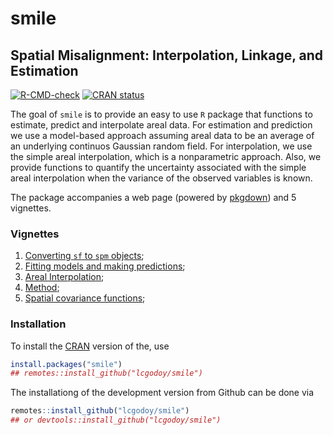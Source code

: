<!-- README.md is generated from README.Rmd. Please edit that file -->



# smile

## **S**patial **M**isalignment: **I**nterpolation, **L**inkage, and **E**stimation

<!-- badges: start -->
[![R-CMD-check](https://github.com/lcgodoy/smile/workflows/R-CMD-check/badge.svg)](https://github.com/lcgodoy/smile/actions)
[![CRAN status](https://www.r-pkg.org/badges/version/smile)](https://CRAN.R-project.org/package=smile)
<!-- badges: end -->

The goal of `smile` is to provide an easy to use `R` package that functions to
estimate, predict and interpolate areal data. For estimation and prediction we
use a model-based approach assuming areal data to be an average of an underlying
continuos Gaussian random field. For interpolation, we use the simple areal
interpolation, which is a nonparametric approach. Also, we provide functions to
quantify the uncertainty associated with the simple areal interpolation when the
variance of the observed variables is known.

The package accompanies a web page (powered by
[pkgdown](https://pkgdown.r-lib.org/)) and 5 vignettes.

### Vignettes

1. [Converting `sf` to `spm`
   objects](https://lcgodoy.me/smile/articles/sf-to-spm.html);
2. [Fitting models and making
   predictions](https://lcgodoy.me/smile/articles/fit-and-pred.html);
3. [Areal Interpolation](https://lcgodoy.me/smile/articles/sai.html);
4. [Method](https://lcgodoy.me/smile/articles/theory.html);
5. [Spatial covariance functions](https://lcgodoy.me/smile/articles/sp-cov-functions.html);

### Installation

To install the [CRAN](https://cran.r-project.org) version of the, use
```r
install.packages("smile")
## remotes::install_github("lcgodoy/smile")
```

The installationg of the development version from Github can be done via
```r
remotes::install_github("lcgodoy/smile")
## or devtools::install_github("lcgodoy/smile")
```
